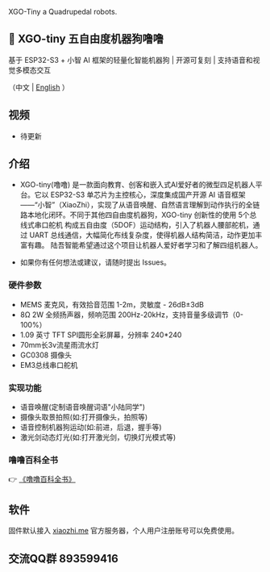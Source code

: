 XGO-Tiny  a Quadrupedal robots.

## 🐶 XGO-tiny 五自由度机器狗噜噜
基于 ESP32-S3 + 小智 AI 框架的轻量化智能机器狗 | 开源可复刻 | 支持语音和视觉多模态交互

（中文 | [English](README_en.md) ）

## 视频

- 待更新

## 介绍

- XGO-tiny(噜噜) 是一款面向教育、创客和嵌入式AI爱好者的微型四足机器人平台。它以 ESP32-S3 单芯片为主控核心，深度集成国产开源 AI 语音框架——“小智”（XiaoZhi），实现了从语音唤醒、自然语言理解到动作执行的全链路本地化闭环。不同于其他四自由度机器狗，XGO-tiny 创新性的使用 5个总线式串口舵机 构成五自由度（5DOF）运动结构，引入了机器人腰部舵机，通过 UART 总线通信，大幅简化布线复杂度，使得机器人结构简洁，动作更加丰富有趣。
陆吾智能希望通过这个项目让机器人爱好者学习和了解四组机器人。

- 如果你有任何想法或建议，请随时提出 Issues。

### 硬件参数

- MEMS 麦克风，有效拾音范围 1-2m，灵敏度 - 26dB±3dB
- 8Ω 2W 全频扬声器，频响范围 200Hz-20kHz，支持音量多级调节（0-100%）
- 1.09 英寸 TFT SPI圆形全彩屏幕，分辨率 240*240
- 70mm长3v流星雨流水灯
- GC0308 摄像头
- EM3总线串口舵机

### 实现功能

- 语音唤醒(定制语音唤醒词语"小陆同学")
- 摄像头取景拍照(如:打开摄像头，拍照等)
- 语音控制机器狗运动(如:前进，后退，握手等)
- 激光剑动态灯光(如:打开激光剑，切换灯光模式等)

### 噜噜百科全书

👉 [《噜噜百科全书》](https://www.yuque.com/luwudynamics/pet/oytelbareyl97xgd )

## 软件

固件默认接入 [xiaozhi.me](https://xiaozhi.me) 官方服务器，个人用户注册账号可以免费使用。

## 交流QQ群 893599416


